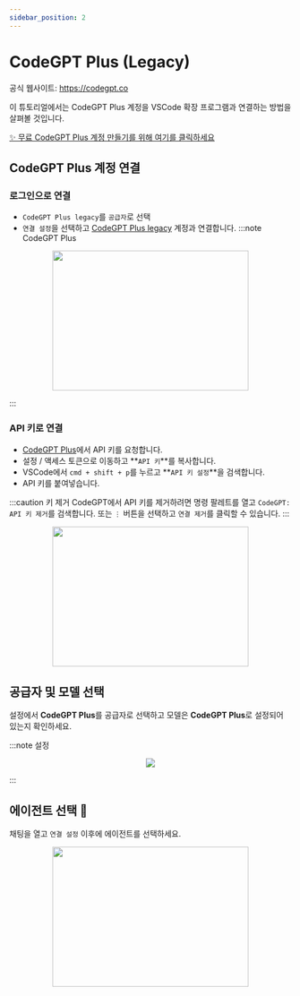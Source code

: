 ```yaml
---
sidebar_position: 2
---
```


# CodeGPT Plus (Legacy)

공식 웹사이트: https://codegpt.co

이 튜토리얼에서는 CodeGPT Plus 계정을 VSCode 확장 프로그램과 연결하는 방법을 살펴볼 것입니다.

[✨ 무료 CodeGPT Plus 계정 만들기를 위해 여기를 클릭하세요](https://account.codegpt.co/auth/register)

## CodeGPT Plus 계정 연결

### 로그인으로 연결
- `CodeGPT Plus legacy`를 `공급자`로 선택
- `연결 설정`을 선택하고 [CodeGPT Plus legacy](https://account.codegpt.co/) 계정과 연결합니다.
:::note CodeGPT Plus
<p align="center">
    <img width="350" height="250" src="https://github.com/davila7/code-gpt-docs/assets/37567214/6798ab1f-5d19-407a-bc28-b4a5b9ea9b3f" />
</p>
:::

### API 키로 연결
  - [CodeGPT Plus](https://plus.codegpt.co/settings/apikey)에서 API 키를 요청합니다.
  - 설정 / 액세스 토큰으로 이동하고 **`API 키`**를 복사합니다.
  - VSCode에서 ```cmd + shift + p```를 누르고 **`API 키 설정`**을 검색합니다.
  - API 키를 붙여넣습니다.

:::caution 키 제거
CodeGPT에서 API 키를 제거하려면 명령 팔레트를 열고 `CodeGPT: API 키 제거`를 검색합니다. 또는 `⋮` 버튼을 선택하고 `연결 제거`를 클릭할 수 있습니다.
:::

<p align="center">
      <img width="350" height="250" src="https://github.com/davila7/code-gpt-docs/assets/37567214/7a786f2e-f65d-4862-a1f7-61b705ff1cd5" />
</p>

## 공급자 및 모델 선택
설정에서 **CodeGPT Plus**를 공급자로 선택하고 모델은 **CodeGPT Plus**로 설정되어 있는지 확인하세요.

:::note 설정
<p align="center">
    <img src="https://github-production-user-asset-6210df.s3.amazonaws.com/6216945/274446065-993eca0d-30e3-4642-8e08-c5e51381f0e6.png" />
</p>
:::

## 에이전트 선택 🤖
채팅을 열고 `연결 설정` 이후에 에이전트를 선택하세요.

<p align="center">
      <img width="350" height="250" src="https://github.com/davila7/code-gpt-docs/assets/37567214/774ca6a0-4e00-4e3f-b001-51c834dc5ecf" />
</p>


